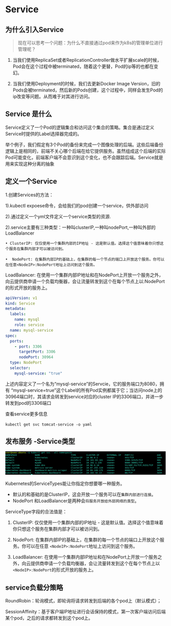 # Service

## 为什么引入Service

> 现在可以思考一个问题：为什么不直接通过pod来作为k8s的管理单位进行管理呢？

1. 当我们使用ReplicaSet或者ReplicationController做水平扩展scale的时候，Pod会在这个过程中被terminated，随着这个更替，Pod的ip等的也都在变幻。

2. 当我们使用Deployment的时候，我们去更新Docker Image Version，旧的Pods会被terminated，然后新的Pods创建，这个过程中，同样会发生Pod的ip改变等问题。从而难于对其进行访问。

## Service 是什么

Service定义了一个Pod的逻辑集合和访问这个集合的策略。集合是通过定义Service时提供的Label选择器完成的。

举个例子，我们假定有3个Pod的备份来完成一个图像处理的后端。这些后端备份逻辑上是相同的，前端不关心哪个后端在给它提供服务。虽然组成这个后端的实际Pod可能变化，前端客户端不会意识到这个变化，也不会跟踪后端。Service就是用来实现这种分离的抽象

## 定义一个Service


1.创建Services的方法：

1).kubectl expoese命令，会给我们的pod创建一个service，供外部访问

2).通过定义一个yml文件定义一个service类型的资源.

2).service主要有三种类型：一种叫clusterIP,一种叫nodePort,一种叫外部的LoadBalancer

	• ClusterIP: 仅仅使用一个集群内部的IP地址 - 这是默认值。选择这个值意味着你只想这个服务在集群内部才可以被访问到。

	•  NodePort: 在集群内部IP的基础上，在集群的每一个节点的端口上开放这个服务。你可以在任意<NodeIP>:NodePort地址上访问到这个服务。

LoadBalancer: 在使用一个集群内部IP地址和在NodePort上开放一个服务之外，向云提供商申请一个负载均衡器，会让流量转发到这个在每个节点上以<NodeIP>:NodePort的形式开放的服务上。

``` yaml
apiVersion: v1
kind: Service
metadata:
  labels:
    name: mysql
    role: service
  name: mysql-service
spec:
  ports:
    - port: 3306
      targetPort: 3306
      nodePort: 30964
  type: NodePort
  selector:
    mysql-service: "true"
```

上述内容定义了一个名为“mysql-service”的Servcie，它的服务端口为8080，拥有 “mysql-service=true”这个Label的所有Pod实例都属于它；当访问node上的30964端口时，其请求会转发到service对应的cluster IP的3306端口，并进一步转发到pod的3306端口

查看service更多信息

`kubectl get svc tomcat-service -o yaml`

## 发布服务 -Service类型

![service-type](./images/service-type.png)

Kubernetes的ServiceTypes能让你指定你想要哪一种服务。

- 默认的和基础的是ClusterIP，这会开放一个服务可以在`集群内部进行连接`。
- NodePort 和LoadBalancer是两种会`将服务开放给外部网络的类型`。

ServiceType字段的合法值是：

1. ClusterIP: 仅仅使用一个集群内部的IP地址 - 这是默认值。选择这个值意味着你只想这个服务在集群内部才可以被访问到。

2. NodePort: 在集群内部IP的基础上，在集群的每一个节点的端口上开放这个服务。你可以在任意 `<NodeIP>:NodePort`地址上访问到这个服务。

3. LoadBalancer: 在使用一个集群内部IP地址和在NodePort上开放一个服务之外，向云提供商申请一个负载均衡器，会让流量转发到这个在每个节点上以`<NodeIP>:NodePort`的形式开放的服务上。

## service负载分策略

RoundRobin：轮询模式，即轮询将请求转发到后端的各个pod上（默认模式）；

SessionAffinity：基于客户端IP地址进行会话保持的模式，第一次客户端访问后端某个pod，之后的请求都转发到这个pod上。
